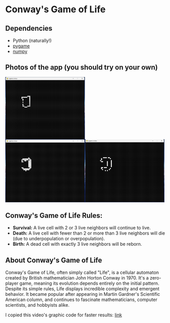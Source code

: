 # Conway's Game of Life

## Dependencies

- Python (naturally!)
- [pygame](https://www.pygame.org/news)
- [numpy](https://numpy.org/install/)

## Photos of the app (you should try on your own)

<div style="display: flex; flex-direction: row; flex-wrap: wrap;">
    <img src="First.png" alt="First Image" width="250px" style="margin-right: 10px;">
    <img src="Second.png" alt="Second Image" width="250px style="margin-right: 10px;">
    <img src="Third.png" alt="Third Image" width="250px">
</div>

## Conway's Game of Life Rules:

- **Survival:** A live cell with 2 or 3 live neighbors will continue to live.
- **Death:** A live cell with fewer than 2 or more than 3 live neighbors will die (due to underpopulation or overpopulation).
- **Birth:** A dead cell with exactly 3 live neighbors will be reborn.

## About Conway's Game of Life

Conway's Game of Life, often simply called "Life", is a cellular automaton created by British mathematician John Horton Conway in 1970. It's a zero-player game, meaning its evolution depends entirely on the initial pattern. Despite its simple rules, Life displays incredible complexity and emergent behavior. It became popular after appearing in Martin Gardner's Scientific American column, and continues to fascinate mathematicians, computer scientists, and hobbyists alike.

I copied this video's graphic code for faster results: [link](https://www.youtube.com/watch?v=cRWg2SWuXtM)

